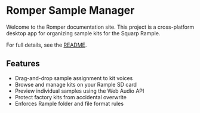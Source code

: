 # Romper Sample Manager

Welcome to the Romper documentation site. This project is a cross-platform desktop app for organizing sample kits for the Squarp Rample.

For full details, see the [README](../README.md).

## Features

- Drag-and-drop sample assignment to kit voices
- Browse and manage kits on your Rample SD card
- Preview individual samples using the Web Audio API
- Protect factory kits from accidental overwrite
- Enforces Rample folder and file format rules

